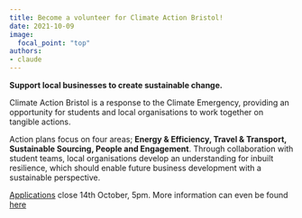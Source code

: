 ```yaml
---
title: Become a volunteer for Climate Action Bristol!
date: 2021-10-09
image:
  focal_point: "top"
authors:
- claude
---
```


**Support local businesses to create sustainable change.**

<!--more-->

Climate Action Bristol is a response to the Climate Emergency, providing an opportunity for students and local organisations to work together on tangible actions.

Action plans focus on four areas; **Energy & Efficiency, Travel & Transport, Sustainable Sourcing, People and Engagement**. Through collaboration with student teams, local organisations develop an understanding for inbuilt resilience, which should enable future business development with a sustainable perspective.

[Applications](https://docs.google.com/forms/d/e/1FAIpQLScr22zUE_GyQZonm-FE538ZJRmPrZo03aOXHdkfpIe2oEostw/viewform) close 14th October, 5pm. More information can even be found [here](https://www.bristolhub.org/activities/climate-action-bristol)
